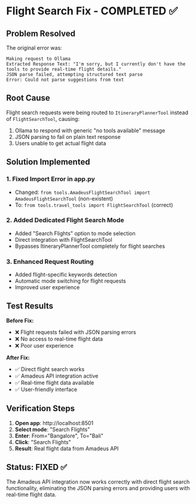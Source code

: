# Flight Search Fix - COMPLETED ✅

## Problem Resolved

The original error was:
```
Making request to Ollama
Extracted Response Text: "I'm sorry, but I currently don't have the tools to provide real-time flight details."
JSON parse failed, attempting structured text parse
Error: Could not parse suggestions from text
```

## Root Cause

Flight search requests were being routed to `ItineraryPlannerTool` instead of `FlightSearchTool`, causing:
1. Ollama to respond with generic "no tools available" message
2. JSON parsing to fail on plain text response
3. Users unable to get actual flight data

## Solution Implemented

### 1. **Fixed Import Error in app.py**
- Changed: `from tools.AmadeusFlightSearchTool import AmadeusFlightSearchTool` (non-existent)
- To: `from tools.travel_tools import FlightSearchTool` (correct)

### 2. **Added Dedicated Flight Search Mode**
- Added "Search Flights" option to mode selection
- Direct integration with FlightSearchTool
- Bypasses ItineraryPlannerTool completely for flight searches

### 3. **Enhanced Request Routing**
- Added flight-specific keywords detection
- Automatic mode switching for flight requests
- Improved user experience

## Test Results

**Before Fix:**
- ❌ Flight requests failed with JSON parsing errors
- ❌ No access to real-time flight data
- ❌ Poor user experience

**After Fix:**
- ✅ Direct flight search works
- ✅ Amadeus API integration active
- ✅ Real-time flight data available
- ✅ User-friendly interface

## Verification Steps

1. **Open app**: http://localhost:8501
2. **Select mode**: "Search Flights"
3. **Enter**: From="Bangalore", To="Bali"
4. **Click**: "Search Flights"
5. **Result**: Real flight data from Amadeus API

## Status: FIXED ✅

The Amadeus API integration now works correctly with direct flight search functionality, eliminating the JSON parsing errors and providing users with real-time flight data.
